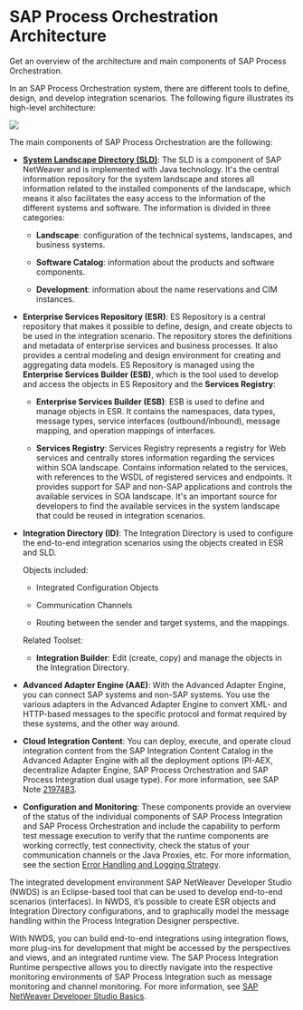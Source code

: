 <!-- loioa13372ed809f407e85c8dc9aa47ab9f9 -->

# SAP Process Orchestration Architecture

Get an overview of the architecture and main components of SAP Process Orchestration.

In an SAP Process Orchestration system, there are different tools to define, design, and develop integration scenarios. The following figure illustrates its high-level architecture:

![](images/Landscape_POarchitecture_9d3953a.png)

The main components of SAP Process Orchestration are the following:

-   **[System Landscape Directory \(SLD\)](https://support.sap.com/en/tools/software-logistics-tools/landscape-management-process/system-landscape-directory.html)**: The SLD is a component of SAP NetWeaver and is implemented with Java technology. It's the central information repository for the system landscape and stores all information related to the installed components of the landscape, which means it also facilitates the easy access to the information of the different systems and software. The information is divided in three categories:

    -   **Landscape**: configuration of the technical systems, landscapes, and business systems.

    -   **Software Catalog**: information about the products and software components.

    -   **Development**: information about the name reservations and CIM instances.


-   **Enterprise Services Repository \(ESR\)**: ES Repository is a central repository that makes it possible to define, design, and create objects to be used in the integration scenario. The repository stores the definitions and metadata of enterprise services and business processes. It also provides a central modeling and design environment for creating and aggregating data models. ES Repository is managed using the **Enterprise Services Builder \(ESB\)**, which is the tool used to develop and access the objects in ES Repository and the **Services Registry**:

    -   **Enterprise Services Builder \(ESB\)**: ESB is used to define and manage objects in ESR. It contains the namespaces, data types, message types, service interfaces \(outbound/inbound\), message mapping, and operation mappings of interfaces.

    -   **Services Registry**: Services Registry represents a registry for Web services and centrally stores information regarding the services within SOA landscape. Contains information related to the services, with references to the WSDL of registered services and endpoints. It provides support for SAP and non-SAP applications and controls the available services in SOA landscape. It's an important source for developers to find the available services in the system landscape that could be reused in integration scenarios.


-   **Integration Directory \(ID\)**: The Integration Directory is used to configure the end-to-end integration scenarios using the objects created in ESR and SLD.

    Objects included:

    -   Integrated Configuration Objects

    -   Communication Channels

    -   Routing between the sender and target systems, and the mappings.


    Related Toolset:

    -   **Integration Builder**: Edit \(create, copy\) and manage the objects in the Integration Directory.


-   **Advanced Adapter Engine \(AAE\)**: With the Advanced Adapter Engine, you can connect SAP systems and non-SAP systems. You use the various adapters in the Advanced Adapter Engine to convert XML- and HTTP-based messages to the specific protocol and format required by these systems, and the other way around.

-   **Cloud Integration Content**: You can deploy, execute, and operate cloud integration content from the SAP Integration Content Catalog in the Advanced Adapter Engine with all the deployment options \(PI-AEX, decentralize Adapter Engine, SAP Process Orchestration and SAP Process Integration dual usage type\). For more information, see SAP Note [2197483](https://me.sap.com/notes/2197483).

-   **Configuration and Monitoring**: These components provide an overview of the status of the individual components of SAP Process Integration and SAP Process Orchestration and include the capability to perform test message execution to verify that the runtime components are working correctly, test connectivity, check the status of your communication channels or the Java Proxies, etc. For more information, see the section [Error Handling and Logging Strategy](../50-error-handling-and-logging/error-handling-and-logging-strategy-8faa23e.md).


The integrated development environment SAP NetWeaver Developer Studio \(NWDS\) is an Eclipse-based tool that can be used to develop end-to-end scenarios \(interfaces\). In NWDS, it’s possible to create ESR objects and Integration Directory configurations, and to graphically model the message handling within the Process Integration Designer perspective.

With NWDS, you can build end-to-end integrations using integration flows, more plug-ins for development that might be accessed by the perspectives and views, and an integrated runtime view. The SAP Process Integration Runtime perspective allows you to directly navigate into the respective monitoring environments of SAP Process Integration such as message monitoring and channel monitoring. For more information, see [SAP NetWeaver Developer Studio Basics](https://help.sap.com/viewer/5cb5ae1ec9624cd5a9a08d860ca127de/7.5.latest/en-US/82c701ea566e4f8ab1f279f5c1b20f71.html).

